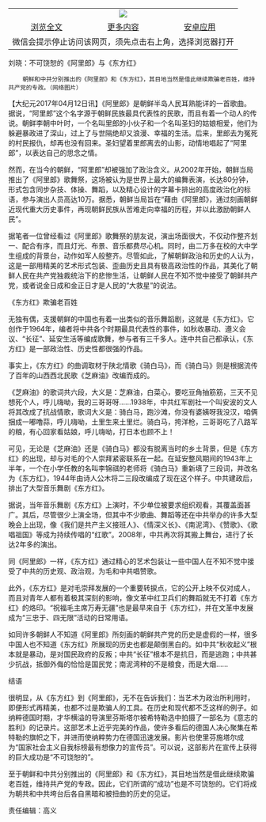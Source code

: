 

<table>
  <tr>
    <td align="center" colspan="3">
      <a href="https://github.com/ogate/ogate/blob/master/README.md"><img src="https://cloud.githubusercontent.com/assets/11880933/13434984/f430fae2-e012-11e5-814f-c2df1e82b247.jpg"/></a>
    </td>
  </tr>
  <tr>
    <td align="center">
      <a href="https://s3.ap-south-1.amazonaws.com/ogatem/oGate.htm?c817308&from=oNote">浏览全文</a>
    </td>
    <td align="center">
      <a href="https://s3.ap-south-1.amazonaws.com/ogatem/oGate.htm?from=oNote">更多内容</a>
    </td>
    <td align="center">
      <a href="https://raw.githubusercontent.com/ogate/up/master/ogate.apk">安卓应用</a>
    </td>
  </tr>
  <tr>
    <td align="center" colspan="3">
      微信会提示停止访问该网页，须先点击右上角，选择浏览器打开
    </td>
  </tr>
</table>    



刘晓：不可饶恕的《阿里郎》与《东方红》






        朝鲜和中共分别推出的《阿里郎》和《东方红》，其目地当然是借此继续欺骗老百姓，维持共产党的专政。（网络图片）

【大纪元2017年04月12日讯】《阿里郎》是朝鲜半岛人民耳熟能详的一首歌曲。据说，“阿里郎”这个名字源于朝鲜民族最具代表性的民歌，而且有着一个动人的传说。朝鲜李朝中叶时，一个名叫里郎的小伙子和一个名叫圣妇的姑娘相爱，他们为躲避暴政进了深山，过上了与世隔绝却又浪漫、幸福的生活。后来，里郎去为冤死的村民报仇，却再也没有回来。圣妇望着里郎离去的山影，动情地唱起了“阿里郎”，以表达自己的思念之情。


然而，在当今的朝鲜，“阿里郎”却被强加了政治含义。从2002年开始，朝鲜当局推出了《阿里郎》歌舞祭，这场被认为是世界上最大的编舞表演，长达80分钟，形式包含同步杂技、体操、舞蹈，以及精心设计的字幕卡排出的高度政治化的标语，参与演出人员高达10万。据悉，朝鲜当局旨在“藉由《阿里郎》，通过刻画朝鲜近现代重大历史事件，再现朝鲜民族从苦难走向幸福的历程，并以此激励朝鲜人民”。


据笔者一位曾经看过《阿里郎》歌舞祭的朋友说，演出场面很大，不仅动作整齐划一、配合有序，而且灯光、布景、音乐都费尽心机。同时，由二万多在校的大中学生组成的背景台，动作如军人般整齐。尽管如此，了解朝鲜政治和历史的人认为，这是一部用精美的艺术形式包装、歪曲历史且具有极高政治性的作品，其美化了朝鲜人民在共产党独裁统治下的悲惨生活，让朝鲜人民在不知不觉中接受了朝鲜共产党，或者说金日成和金正日才是人民的“大救星”的说法。


《东方红》欺骗老百姓


无独有偶，支援朝鲜的中国也有着一出类似的音乐舞蹈剧，这就是《东方红》。它创作于1964年，编者将中共各个时期最具代表性的事件，如秋收暴动、遵义会议、“长征”、延安生活等编成歌舞，参与者有三千多人。连中共自己都承认，《东方红》是一部政治性、历史性都很强的作品。


事实上，《东方红》的曲调取材于陕北情歌《骑白马》，而《骑白马》则是根据流传了百年的山西西北民歌《芝麻油》改编而成的。


《芝麻油》的歌词共六段，大义是：芝麻油，白菜心，要吃豆角抽筋筋，三天不见想死个人，呼儿嗨呦，我的三哥哥呀……1938年，中共红军剧社一个叫安波的文人将其改成了抗战情歌，歌词大义是：骑白马，跑沙滩，你没有婆姨呀我没汉，咱俩捆成一嘟噜蒜，呼儿嗨呦，土里生来土里烂。骑白马，挎洋枪，三哥哥吃了八路军的粮，有心回家看姑娘，呼儿嗨呦，打日本也顾不上！


可见，无论是《芝麻油》还是《骑白马》都没有脱离当时的乡土背景，但是《东方红》的出现，却与对毛的个人崇拜紧密联系在一起。在延安整风期间的1943年上半年，一个在小学任教的名叫李锦祺的老师将《骑白马》重新填了三段词，并改名为《东方红》，1944年由诗人公木将二三段改编成了现在这个样子。中共建政后，排出了大型音乐舞剧《东方红》。


据说，当年音乐舞剧《东方红》上演时，不少单位被要求组织观看，其覆盖面甚广。其后，尽管很少上演全场，但其中不少歌曲、舞蹈等还在中共举办的许多大型晚会上出现，像《我们是共产主义接班人》、《情深义长》、《南泥湾》、《赞歌》、《歌唱祖国》等成为持续传唱的“红歌”。2008年，中共再次将其搬上舞台，进行了长达2年多的演出。


同《阿里郎》一样，《东方红》通过精心的艺术包装让一些中国人在不知不觉中接受了中共的历史观、政治观，为毛和中共唱赞歌。


此外，《东方红》是对毛崇拜发展的一个重要转捩点，它的公开上映不仅对成人，而且对青年人都有着极其深刻的影响，像文革中红卫兵们的舞蹈就无不打着《东方红》的烙印。“祝福毛主席万寿无疆”也是最早来自于《东方红》，并在文革中发展成为“三忠于、四无限”活动的日常用语。


如同许多朝鲜人不知道《阿里郎》所刻画的朝鲜共产党的历史是虚假的一样，很多中国人也不知道《东方红》所展现的历史也都是颠倒黑白的。如中共“秋收起义”根本就是暴动，是对国民政府的反叛；中共“长征”根本不是抗日，而是逃跑；中共甚少抗战，抵御外侮的恰恰是国民党；南泥湾种的不是粮食，而是大烟……


结语


很明显，从《东方红》到《阿里郎》，无不在告诉我们：当艺术为政治所利用时，即便形式再精美，也都不过是欺骗人的工具。在历史和现代都不乏这样的例子。如纳粹德国时期，才华横溢的导演里芬斯塔尔被希特勒选中拍摄了一部名为《意志的胜利》的记录片。这部艺术上近乎完美的作品，使许多看后的德国人决心聚集在希特勒的旗帜之下，并进而使纳粹势力在德国迅速发展。影片也使里芬施塔尔成为“国家社会主义自我标榜最有想像力的宣传员”。可以说，这部影片在宣传上获得的巨大成功是“不可饶恕的”。


至于朝鲜和中共分别推出的《阿里郎》和《东方红》，其目地当然是借此继续欺骗老百姓，维持共产党的专政。因此，它们所谓的“成功”也是不可饶恕的。它们将成为朝共和中共垮台后各自黑暗和被扭曲的历史的见证。


责任编辑：高义




